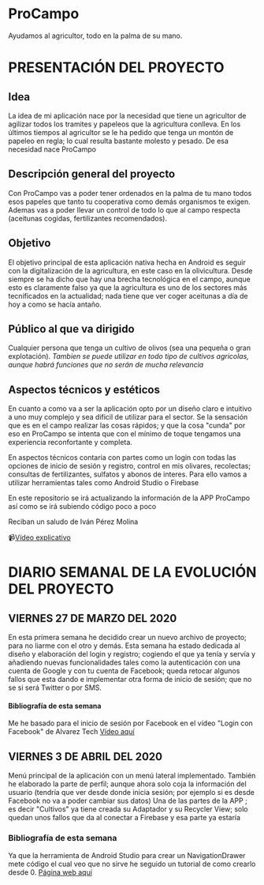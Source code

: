 # ProCampo
Ayudamos al agricultor, todo en la palma de su mano.

# PRESENTACIÓN DEL PROYECTO

## Idea
La idea de mi aplicación nace por la necesidad que tiene un agricultor de agilizar todos los tramites y papeleos que la agricultura conlleva.
En los últimos tiempos al agricultor se le ha pedido que tenga un montón de papeleo en regla; lo cual resulta bastante molesto y pesado.
De esa necesidad nace ProCampo

## Descripción general del proyecto
Con ProCampo vas a poder tener ordenados en la palma de tu mano todos esos papeles que tanto tu cooperativa como demás organismos te exigen.
Ademas vas a poder llevar un control de todo lo que al campo respecta (aceitunas cogidas, fertilizantes recomendados).

## Objetivo
El objetivo principal de esta aplicación nativa hecha en Android es seguir con la digitalización de la agricultura, en este caso en la olivicultura.
Desde siempre se ha dicho que hay una brecha tecnológica en el campo, aunque esto es claramente falso ya que la agricultura es uno de los sectores más tecnificados en la actualidad; nada tiene que ver coger aceitunas a día de hoy a como se hacía antaño.

## Público al que va dirigido
Cualquier persona que tenga un cultivo de olivos (sea una pequeña o gran explotación). <i>Tambien se puede utilizar en todo tipo de cultivos agricolas, aunque habrá funciones que no serán de mucha relevancia</i>

## Aspectos técnicos y estéticos
En cuanto a como va a ser la aplicación opto por un diseño claro e intuitivo a uno muy complejo y sea dificil de utilizar para el sector.
Se la sensación que es en el campo realizar las cosas rápidos; y que la cosa "cunda" por eso en ProCampo se intenta que con el mínimo de toque tengamos una experiencia reconfortante y completa.

En aspectos técnicos contaria con partes como un login con todas las opciones de inicio de sesión y registro, control en mis olivares, recolectas; consultas de fertilizantes, sulfatos y abonos de interes. Para ello vamos a utilizar herramientas tales como Android Studio o Firebase

En este repositorio se irá actualizando la información de la APP ProCampo así como se irá subiendo código poco a poco

Reciban un saludo de Iván Pérez Molina


📹[Vídeo explicativo](https://youtu.be/ZRGfduFV4BE)

# DIARIO SEMANAL DE LA EVOLUCIÓN DEL PROYECTO
## VIERNES 27 DE MARZO DEL 2020
En esta primera semana he decidido crear un nuevo archivo de proyecto; para no liarme con el otro y demás. Esta semana ha estado dedicada al diseño y elaboración del login y registro; cogiendo el que ya tenía y servía y añadiendo nuevas funcionalidades tales como la autenticación con una cuenta de Google y con tu cuenta de Facebook; queda retocar algunos fallos que esta dando e implementar otra forma de inicio de sesión; que no se si será Twitter o por SMS. 
#### Bibliografía de esta semana
Me he basado para el inicio de sesión por Facebook en el vídeo "Login con Facebook" de Alvarez Tech [Vídeo aquí](https://www.youtube.com/watch?v=1HgM_vc-rSc&t=)

## VIERNES 3 DE ABRIL DEL 2020
Menú principal de la aplicación con un menú lateral implementado. También he elaborado la parte de perfil; aunque ahora solo coja la información del usuario (tendría que ver desde donde inicia sesión; por ejemplo si es desde Facebook no va a poder cambiar sus datos)
Una de las partes de la APP ; es decir "Cultivos" ya tiene creada su Adaptador y su Recycler View; solo quedan unos fallos que da al conectar a Firebase y esa parte ya estaría 

### Bibliografía de esta semana
Ya que la herramienta de Android Studio para crear un NavigationDrawer mete código el cual veo que no sirve he seguido un tutorial de como crearlo desde 0. [Página web aquí](http://umhandroid.momrach.es/basicnavigationdrawer/)
